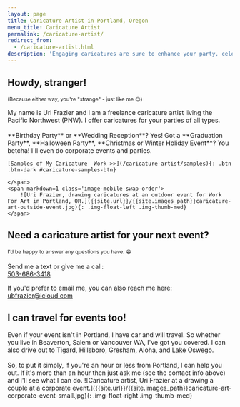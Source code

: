 ```yaml
---
layout: page
title: Caricature Artist in Portland, Oregon
menu_title: Caricature Artist
permalink: /caricature-artist/
redirect_from:
  - /caricature-artist.html
description: 'Engaging caricatures are sure to enhance your party, celebration, or corporate event.'
---
```


<h2 class='no-bottom-margin'>Howdy, stranger!</h2><small>(Because either way, you're "strange" - just like me 😉)</small>

<p class='flex-container'>
    <span markdown=1>
    My name is Uri Frazier and I am a freelance caricature artist living the Pacific Northwest (PNW).
    I offer caricatures for your parties of all types. <br><br> **Birthday Party** or **Wedding Reception**? Yes!
    Got a **Graduation Party**, **Halloween Party**, **Christmas or Winter Holiday Event**? You betcha! I'll even do corporate events and parties.

    [Samples of My Caricature  Work >>](/caricature-artist/samples){: .btn .btn-dark #caricature-samples-btn}

    </span>
    <span markdown=1 class='image-mobile-swap-order'>
        ![Uri Frazier, drawing caricatures at an outdoor event for Work For Art in Portland, OR.]({{site.url}}/{{site.images_path}}caricature-art-outside-event.jpg){: .img-float-left .img-thumb-med}
    </span>    
</p>

<section id='caricature-artist-contact-cta' markdown=1>

## Need a caricature artist for your next event?
<small>I'd be happy to answer any questions you have. 😁</small><br><br>
Send me a text or give me a call:<br>
[503-686-3418](tel:+15036863418)

If you'd prefer to email me, you can also reach me here:<br>
[ubfrazier@icloud.com](mailto:ubfrazier@icloud.com)

</section>

## I can travel for events too!
<p class='flex-container'>
    <span markdown=1>
        Even if your event isn't in Portland, I have car and will travel. So whether you live in Beaverton, Salem or Vancouver WA, I've got you covered. I can also drive out to Tigard, Hillsboro, Gresham, Aloha, and Lake Oswego. <br><br>So, to put it simply, if you're an hour or less from Portland, I can help you out. If it's more than an hour then just ask me (see the contact info above) and I'll see what I can do.
    </span>
    <span markdown=1 class='image-mobile-swap-order'>
        ![Caricature artist, Uri Frazier at a drawing a couple at a corporate event.]({{site.url}}/{{site.images_path}}caricature-art-corporate-event-small.jpg){: .img-float-right .img-thumb-med}
    </span>    
</p>



